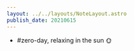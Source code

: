 ```yaml
---
layout: ../../layouts/NoteLayout.astro
publish_date: 20210615
---
```


- #zero-day, relaxing in the sun 🌞
